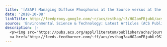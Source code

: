 ```yaml
---
title: '[ASAP] Managing Diffuse Phosphorus at the Source versus at the Sink'
date: '2018-10-08'
linkTitle: http://feedproxy.google.com/~r/acs/esthag/~3/HG2amFBjubU/acs.est.8b01143
source: 'Environmental Science & Technology: Latest Articles (ACS Publications)'
description: |-
  <p><img src="https://pubs.acs.org/appl/literatum/publisher/achs/journals/content/esthag/0/esthag.ahead-of-print/acs.est.8b01143/20181008/images/medium/es-2018-01143k_0009.gif" alt="TOC Graphic"/></p><div><cite>Environmental Science & Technology</cite></div><div>DOI: 10.1021/acs.est.8b01143</div><div class="feedflare">
  <a href="http://feeds.feedburner.com/~ff/acs/esthag?a=HG2amFBjubU:9SJh4c3xlII:yIl2AUoC8zA"><img src="http://feeds.feedburner.com/~ff/acs/esthag?d=yIl2AUoC8zA" border="0"></img></a>
---
```

